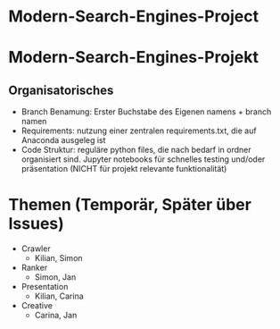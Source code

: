 # Modern-Search-Engines-Project
# Modern-Search-Engines-Projekt
## Organisatorisches
- Branch Benamung: Erster Buchstabe des Eigenen namens + branch namen
- Requirements: nutzung einer zentralen requirements.txt, die auf Anaconda ausgeleg ist
- Code Struktur: reguläre python files, die nach bedarf in ordner organisiert sind. Jupyter notebooks für schnelles testing und/oder präsentation (NICHT für projekt relevante funktionalität)
# Themen (Temporär, Später über Issues)
- Crawler
  - Kilian, Simon
- Ranker
  - Simon, Jan
- Presentation
  - Kilian, Carina
- Creative
  - Carina, Jan
